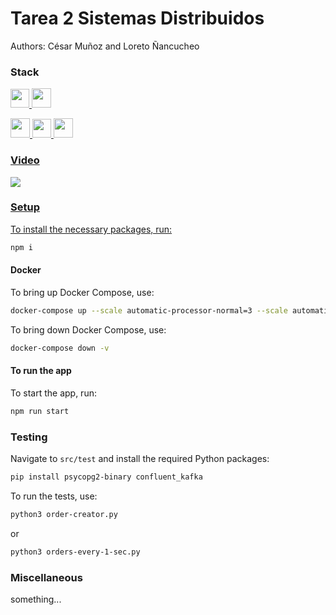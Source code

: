 # Tarea 2 Sistemas Distribuidos

Authors: César Muñoz and Loreto Ñancucheo

### Stack

<p align='left'>
  <a href='https://kafka.apache.org/' target='_blank'>
    <img src='https://img.shields.io/badge/kafka-FFFFFF?style=for-the-badge&logo=apachekafka&logoColor=%23000000' height='30'>
  </a>
  <a href='https://docs.docker.com/' target='_blank'>
    <img src='https://img.shields.io/badge/docker-0F3486?style=for-the-badge&logo=docker&link=https%3A%2F%2Fdocs.docker.com%2F' height='31'>
  </a>
</p>

<p align='left'>
  <a href='https://docs.nestjs.com/' target='_blank'>
    <img src='https://img.shields.io/badge/NestJS-0E0E10?style=for-the-badge&logo=nestjs&logoColor=%23EA2852' height='31'>
  </a>
  <a href='https://www.typescriptlang.org/docs/' target='_blank'>
    <img src='https://img.shields.io/badge/TypeScript-3178C6?style=for-the-badge&logo=typescript&logoColor=%23FFFFFF' height='30'>
  </a>
  <a href='https://www.python.org/doc/' target='_blank'><img src='https://img.shields.io/badge/Python-265075?style=for-the-badge&logo=python&logoColor=%23ffffff&link=https%3A%2F%2Fwww.python.org%2Fdoc%2F' height='31'>
</p>

### Video

<a href='https://youtu.be/Gvi-shSavFE' target='_blank'><img src='https://img.shields.io/badge/Video-0F0F0F?style=for-the-badge&logo=youtube&logoColor=%23FF0000'> 

### Setup

To install the necessary packages, run:

```bash
npm i
```

#### Docker

To bring up Docker Compose, use:

```bash
docker-compose up --scale automatic-processor-normal=3 --scale automatic-processor-slower=2 --build
```

To bring down Docker Compose, use:

```bash
docker-compose down -v
```

#### To run the app

To start the app, run:

```bash
npm run start
```

### Testing

Navigate to `src/test` and install the required Python packages:

```bash
pip install psycopg2-binary confluent_kafka
```

To run the tests, use: 

```bash
python3 order-creator.py
```

or 

```bash
python3 orders-every-1-sec.py
```


### Miscellaneous

something...
